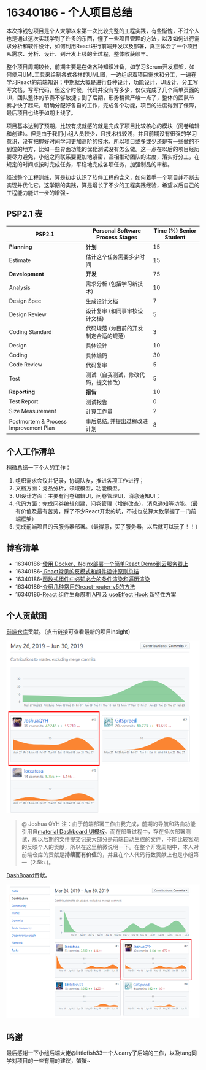 # 16340186 - 个人项目总结

本次挣钱包项目是个人大学以来第一次比较完整的工程实践，有些惭愧，不过个人也是通过这次实践学到了许多的东西，懂了一些项目管理的方法，以及如何进行需求分析和软件设计，如何利用React进行前端开发以及部署，真正体会了一个项目从需求、分析、设计、到开发上线的全过程，整体收获颇丰。

整个项目周期较长，前期主要是在做各种知识准备，如学习Scrum开发框架，如何使用UML工具来绘制各式各样的UML图，一边组织着项目需求和分工，一遍在学习React的前端知识；中期就大概是进行各种设计，功能设计，UI设计，分工写写文档，写写代码，但这个时候，代码并没有写多少，仅仅完成了几个简单页面的UI，团队整体的节奏不够敏捷；到了后期，形势稍微严峻一点了，整体的团队节奏才快了起来，明确分配好各自的工作，完成各个功能，项目的进度得到了保障，最后项目也终于如期上线了。

项目基本达到了预期，比较有成就感的就是完成了项目比较核心的模块（问卷编辑和创建）。但是由于我们小组人员较少，且技术栈较浅，并且前期没有很强的学习意识，没有把握好时间学习更加高阶的技术，所以项目或多或少还是有一些做的不到位的地方，比如一些界面功能的优化测试没有怎么做。这一点在以后的项目经历要尽力避免，小组之间联系要更加地紧密，互相推动团队的进度，落实好分工，在规定的时间点按时完成任务，平稳地完成各项任务，加强制品的审核。

经过整个工程训练，算是初步认识了软件工程的含义，如何着手一个项目并不断去实现并优化它。这学期的实践，算是增长了不少的工程实践经验，希望以后自己的工程能力能进一步的增强~





## PSP2.1 表

| PSP2.1                                | Personal Software Process Stages      | Time (%) Senior Student |
| ------------------------------------- | ------------------------------------- | ----------------------- |
| **Planning**                          | **计划**                              | 15                      |
| Estimate                              | 估计这个任务需要多少时间              | 15                      |
| **Development**                       | **开发**                              | 75                      |
| Analysis                              | 需求分析 (包括学习新技术)             | 10                      |
| Design Spec                           | 生成设计文档                          | 7                       |
| Design Review                         | 设计复审 (和同事审核设计文档)         | 5                       |
| Coding Standard                       | 代码规范 (为目前的开发制定合适的规范) | 3                       |
| Design                                | 具体设计                              | 10                      |
| Coding                                | 具体编码                              | 30                      |
| Code Review                           | 代码复审                              | 5                       |
| Test                                  | 测试（自我测试，修改代码，提交修改）  | 5                       |
| **Reporting**                         | **报告**                              | 10                      |
| Test Report                           | 测试报告                              | 0                       |
| Size Measurement                      | 计算工作量                            | 2                       |
| Postmortem & Process Improvement Plan | 事后总结, 并提出过程改进计划          | 8                       |

## 个人工作清单

稍微总结一下个人的工作：

1. 组织需求会议并记录，协调队友，推进各项工作进行；
2. 文档方面：竞品分析，领域模型，功能模型。
3. UI设计方面：主要有问卷编辑UI，问卷管理UI，消息通知UI；
4. 代码方面：完成问卷编辑创建，问卷管理（增删改查），消息通知等功能。（最有价值及最有苦劳，踩了不少React开发的坑，不过也总算大致掌握了一门前端框架）
5. 完成前端项目的云服务器部署。（最得意，买了服务器，以后就可以玩了！！）

## 博客清单

- 16340186-[使用 Docker、Nginx部署一个简单React Demo到云服务器上](<https://blog.csdn.net/CVSvsvsvsvs/article/details/93587223>)
- 16340186-[ React常见的反模式和组件设计原则总结](<https://blog.csdn.net/CVSvsvsvsvs/article/details/93504939>)
- 16340186-[函数式组件中必知必会的条件渲染和遍历渲染](<https://blog.csdn.net/CVSvsvsvsvs/article/details/93421092>)
- 16340186-[介绍几种常用的react-router-v5的方法](<https://blog.csdn.net/CVSvsvsvsvs/article/details/93410181>)
- 16340186-[React 组件生命周期 API 及 useEffect Hook 新特性方案](<https://blog.csdn.net/CVSvsvsvsvs/article/details/91410447>)

## 个人贡献图

[前端仓库](https://github.com/software-system-analysis-and-design/zhengqianbao_frontend/pulse)贡献。（点击链接可查看最新的项目insight）

![](https://raw.githubusercontent.com/JoshuaQYH/blogImage/master/img/20190630192106.png)

> @ Joshua QYH 注：由于前端部署工作由我完成，前期的导航和路由功能引用自[material Dashboard UI模板](https://www.creative-tim.com/product/material-dashboard-react-nodejs)。而在部署过程中，存在多次部署测试，所以后期的文件提交记录大部分是前端自动生成的文件，不能比较客观的反映个人的贡献，所以在这里稍微说明一下。在整个开发周期中，本人对前端仓库的贡献是**持续而有价值**的，并且在个人代码行数贡献上也是小组第一（2.5k+)。

[DashBoard](https://github.com/software-system-analysis-and-design/Dashboard/pulse)贡献。

![](https://raw.githubusercontent.com/JoshuaQYH/blogImage/master/img/20190630192024.png)





## 鸣谢

最后感谢一下小组后端大佬@littlefish33一个人carry了后端的工作，以及tang同学对项目的一些有用的建议，蟹蟹~

